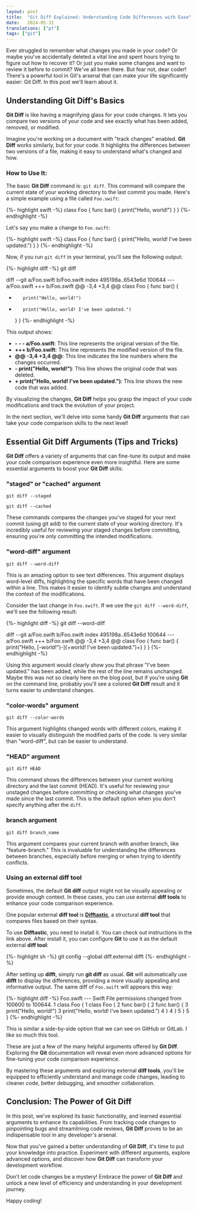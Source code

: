 ```yaml
---
layout: post
title:  "Git Diff Explained: Understanding Code Differences with Ease"
date:   2024-05-31
translations: ["pt"]
tags: ["git"]
---
```


<p class="intro"><span class="dropcap">E</span>ver struggled to remember what changes you made in your code? Or maybe you've accidentally deleted a vital line and spent hours trying to figure out how to recover it? Or just you make some changes and want to review it before to commit? We've all been there. But fear not, dear coder! There's a powerful tool in Git's arsenal that can make your life significantly easier: Git Diff. In this post we'll learn about it.</p>

## Understanding Git Diff's Basics

**Git Diff** is like having a magnifying glass for your code changes. It lets you compare two versions of your code and see exactly what has been added, removed, or modified.

Imagine you're working on a document with "track changes" enabled. **Git Diff** works similarly, but for your code. It highlights the differences between two versions of a file, making it easy to understand what's changed and how.

### How to Use It:

The basic **Git Diff** command is: `git diff`. This command will compare the current state of your working directory to the last commit you made. Here's a simple example using a file called `Foo.swift`:

{%- highlight swift -%}
class Foo {
    func bar() {
        print("Hello, world!")
    }
}
{%- endhighlight -%}

Let's say you make a change to `Foo.swift`:

{%- highlight swift -%}
class Foo {
    func bar() {
        print("Hello, world! I've been updated.")
    }
}
{%- endhighlight -%}

Now, if you run `git diff` in your terminal, you'll see the following output:

{%- highlight diff -%}
git diff

diff --git a/Foo.swift b/Foo.swift
index 495198a..6543e6d 100644
--- a/Foo.swift
+++ b/Foo.swift
@@ -3,4 +3,4 @@
 class Foo {
     func bar() {
-        print("Hello, world!")
+        print("Hello, world! I've been updated.")
     }
 }
{%- endhighlight -%}

This output shows:

- **- - - a/Foo.swift**: This line represents the original version of the file.
- **+++ b/Foo.swift**: This line represents the modified version of the file.
- **@@ -3,4 +3,4 @@**: This line indicates the line numbers where the changes occurred.
- **- print("Hello, world!")**: This line shows the original code that was deleted.
- **+ print("Hello, world! I've been updated.")**: This line shows the new code that was added.

By visualizing the changes, **Git Diff** helps you grasp the impact of your code modifications and track the evolution of your project.

In the next section, we'll delve into some handy **Git Diff** arguments that can take your code comparison skills to the next level!

## Essential Git Diff Arguments (Tips and Tricks)

**Git Diff** offers a variety of arguments that can fine-tune its output and make your code comparison experience even more insightful. Here are some essential arguments to boost your **Git Diff** skills:

### "staged" or "cached" argument

`git diff --staged`

`git diff --cached`

These commands compares the changes you've staged for your next commit (using git add) to the current state of your working directory. It's incredibly useful for reviewing your staged changes before committing, ensuring you're only committing the intended modifications.

### "word-diff" argument

`git diff --word-diff`

This is an amazing option to see text differences. This argument displays word-level diffs, highlighting the specific words that have been changed within a line. This makes it easier to identify subtle changes and understand the context of the modifications.

Consider the last change in `Foo.swift`. If we use the `git diff --word-diff`, we'll see the following result:

{%- highlight diff -%}
git diff --word-diff

diff --git a/Foo.swift b/Foo.swift
index 495198a..6543e6d 100644
--- a/Foo.swift
+++ b/Foo.swift
@@ -3,4 +3,4 @@
 class Foo {
     func bar() {
         print("Hello, [-world!")-]{+world! I've been updated.")+}
     }
 }
{%- endhighlight -%}

Using this argument would clearly show you that phrase "I've been updated." has been added, while the rest of the line remains unchanged. Maybe this was not so clearly here on the blog post, but if you're using **Git** on the command line, probably you'll see a colored **Git Diff** result and it turns easier to understand changes.

### "color-words" argument

`git diff --color-words`

This argument highlights changed words with different colors, making it easier to visually distinguish the modified parts of the code. Is very similar than "word-diff", but can be easier to understand.

### "HEAD" argument

`git diff HEAD`

This command shows the differences between your current working directory and the last commit (HEAD). It's useful for reviewing your unstaged changes before committing or checking what changes you've made since the last commit. This is the default option when you don't specify anything after the `diff`.

### branch argument

`git diff branch_name`

This argument compares your current branch with another branch, like "feature-branch." This is invaluable for understanding the differences between branches, especially before merging or when trying to identify conflicts.

### Using an external diff tool

Sometimes, the default **Git diff** output might not be visually appealing or provide enough context. In these cases, you can use external **diff tools** to enhance your code comparison experience.

One popular external **diff tool** is [**Difftastic**][difft], a structural **diff tool** that compares files based on their syntax.

To use **Difftastic**, you need to install it. You can check out instructions in the link above. After install it, you can configure **Git** to use it as the default external **diff tool**:

{%- highlight sh -%}
git config --global diff.external difft
{%- endhighlight -%}

After setting up **difft**, simply run **git diff** as usual. **Git** will automatically use **difft** to display the differences, providing a more visually appealing and informative output. The same diff of `Foo.swift` will appears this way:

{%- highlight diff -%}
Foo.swift --- Swift
File permissions changed from 100600 to 100644.
1 class Foo {                         1 class Foo {
2     func bar() {                    2     func bar() {
3         print("Hello, world!")      3         print("Hello, world! I've been updated.")
4     }                               4     }
5 }                                   5 }
{%- endhighlight -%}

This is similar a side-by-side option that we can see on GitHub or GitLab. I like so much this tool.

These are just a few of the many helpful arguments offered by **Git Diff**. Exploring the **Git** documentation will reveal even more advanced options for fine-tuning your code comparison experience.

By mastering these arguments and exploring external **diff tools**, you'll be equipped to efficiently understand and manage code changes, leading to cleaner code, better debugging, and smoother collaboration.

## Conclusion: The Power of Git Diff

In this post, we've explored its basic functionality, and learned essential arguments to enhance its capabilities. From tracking code changes to pinpointing bugs and streamlining code reviews, **Git Diff** proves to be an indispensable tool in any developer's arsenal.

Now that you've gained a better understanding of **Git Diff**, it's time to put your knowledge into practice. Experiment with different arguments, explore advanced options, and discover how **Git Diff** can transform your development workflow.

Don't let code changes be a mystery! Embrace the power of **Git Diff** and unlock a new level of efficiency and understanding in your development journey.

Happy coding!

[difft]: https://github.com/Wilfred/difftastic